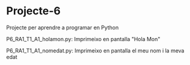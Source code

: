 # Projecte-6
Projecte per aprendre a programar en Python


P6_RA1_T1_A1_holamon.py:
Imprimeixo en pantalla "Hola Mon"

P6_RA1_T1_A1_nomedat.py:
Imprimeixo en pantalla el meu nom i la meva edat
